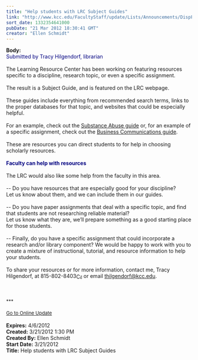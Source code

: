```yaml
---
title: "Help students with LRC Subject Guides"
link: "http://www.kcc.edu/FacultyStaff/update/Lists/Announcements/DispForm.aspx?ID=642"
sort_date: 1332354641000
pubDate: "21 Mar 2012 18:30:41 GMT"
creator: "Ellen Schmidt"
---
```


<div><b>Body:</b> <div class="ExternalClassDF803368163540A48693A2171BB2DAD9">
<div><font color="#000080">Submitted by Tracy Hilgendorf, librarian</font></div>
<div> </div>
<div>The Learning Resource Center has been working on featuring resources specific to a discipline, research topic, or even a specific assignment. </div>
<div> </div>
<div>The result is a Subject Guide, and is featured on the LRC webpage.  </div>
<div> </div>
<div>These guides include everything from recommended search terms, links to the proper databases for that topic, and websites that could be especially helpful.</div>
<div> </div>
<div>For an example, check out the <a href="/library/Pages/guides.aspx#substanceabuse">Substance Abuse guide</a> or, for an example of a specific assignment, check out the <a href="/library/Pages/buscomresources.aspx">Business Communications guide</a>. </div>
<div> </div>
<div>These are resources you can direct students to for help in choosing scholarly resources.</div>
<div> </div>
<div><font color="#000080"><strong>Faculty can help with resources</strong></font></div>
<div> </div>
<div>The LRC would also like some help from the faculty in this area. </div>
<div> </div>
<div>-- Do you have resources that are especially good for your discipline? </div>
<div>Let us know about them, and we can include them in our guides. </div>
<div> </div>
<div>-- Do you have paper assignments that deal with a specific topic, and find that students are not researching reliable material? </div>
<div>Let us know what they are, we’ll prepare something as a good starting place for those students. </div>
<div> </div>
<div>-- Finally, do you have a specific assignment that could incorporate a research and/or library component? We would be happy to work with you to create a mixture of instructional, tutorial, and resource information to help your students.<br /></div>
<div> </div>
<div>To share your resources or for more information, contact me, Tracy Hilgendorf, at <span style="white-space:nowrap" class="baec5a81-e4d6-4674-97f3-e9220f0136c1">815-802-8403<a style="border-bottom:medium none;position:static !important;border-left:medium none;margin:0px;width:16px;bottom:0px;display:inline;white-space:nowrap;float:none;height:16px;vertical-align:middle;overflow:hidden;border-top:medium none;top:0px;cursor:hand;right:0px;border-right:medium none;left:0px" title="Call: 815-802-8403" href="/FacultyStaff/update/Lists/Announcements/EditForm.aspx?ID=642&amp;Source=/FacultyStaff/update/_layouts/sitemanager.aspx?SmtContext%3DSPList%3a7e45450e-520d-4ad3-81dd-a79ebcc75df4?SPWeb%3a6dd7d01a-f4b3-47f9-8d35-b60692caa2f7%3a%26SmtContextExpanded%3DTrue%26Filter%3D1%26pgsz%3D100%26vrmode%3DFalse%26lvn%3DUnexpired%20Announcements#"><img style="border-bottom:medium none;position:static !important;border-left:medium none;margin:0px;width:16px;bottom:0px;display:inline;white-space:nowrap;float:none;height:16px;vertical-align:middle;overflow:hidden;border-top:medium none;top:0px;cursor:hand;right:0px;border-right:medium none;left:0px" title="Call: 815-802-8403" /></a> or email <a href="mailto:thilgendorf@kcc.edu">thilgendorf@kcc.edu</a>.</span></div>
<div><span style="white-space:nowrap" class="baec5a81-e4d6-4674-97f3-e9220f0136c1"></span> </div>
<div> </div>
<div>
<div><font size="2"></font> </div>
<div><font size="2">***</font></div>
<div><font size="2"><br /></font><a href="/FacultyStaff/update/Pages/dailyupdate.aspx"><font size="2">Go to Online Update</font></a></div>
<div><font size="2"></font> </div></div></div></div>
<div><b>Expires:</b> 4/6/2012</div>
<div><b>Created:</b> 3/21/2012 1:30 PM</div>
<div><b>Created By:</b> Ellen Schmidt</div>
<div><b>Start Date:</b> 3/21/2012</div>
<div><b>Title:</b> Help students with LRC Subject Guides</div>
